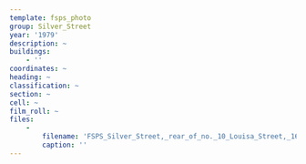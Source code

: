 ```yaml
---
template: fsps_photo
group: Silver_Street
year: '1979'
description: ~
buildings:
    - ''
coordinates: ~
heading: ~
classification: ~
section: ~
cell: ~
film_roll: ~
files:
    -
        filename: 'FSPS_Silver_Street,_rear_of_no._10_Louisa_Street,_16-1-A_1979.png'
        caption: ''
---
```

